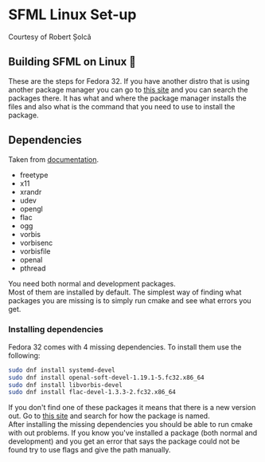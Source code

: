 # SFML Linux Set-up

Courtesy of Robert Șolcă

## Building SFML on Linux 🐧

These are the steps for Fedora 32. If you have another distro that is using another package manager you can go to [this site](https://pkgs.org/) and you can search the packages there. It has what and where the package manager installs the files and also what is the command that you need to use to install the package.

## Dependencies

Taken from [documentation](https://www.sfml-dev.org/tutorials/2.5/compile-with-cmake.php).

- freetype
- x11
- xrandr
- udev
- opengl
- flac
- ogg
- vorbis
- vorbisenc
- vorbisfile
- openal
- pthread

You need both normal and development packages.  
Most of them are installed by default. The simplest way of finding what packages you are missing is to simply run cmake and see what errors you get.

### Installing dependencies

Fedora 32 comes with 4 missing dependencies. To install them use the following:

```sh
sudo dnf install systemd-devel
sudo dnf install openal-soft-devel-1.19.1-5.fc32.x86_64
sudo dnf install libvorbis-devel
sudo dnf install flac-devel-1.3.3-2.fc32.x86_64
```

If you don't find one of these packages it means that there is a new version out. Go to [this site](https://pkgs.org/) and search for how the package is named.  
After installing the missing dependencies you should be able to run cmake with out problems. If you know you've installed a package (both normal and development) and you get an error that says the package could not be found try to use flags and give the path manually.
